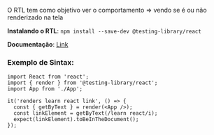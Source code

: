 O RTL tem como objetivo ver o comportamento => vendo se é ou não renderizado na tela

**Instalando o RTL**: `npm install --save-dev @testing-library/react`

**Documentação**: [Link](https://testing-library.com/docs/)

### Exemplo de Sintax:
```
import React from 'react';
import { render } from '@testing-library/react'; 
import App from './App';

it('renders learn react link', () => {
  const { getByText } = render(<App />);
  const linkElement = getByText(/learn react/i);
  expect(linkElement).toBeInTheDocument();
});
```
